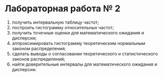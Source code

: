 # Лабораторная работа № 2

1. получить интервальную таблицу частот;
2. построить гистограмму относительных частот;
3. получить точечные оценки для математического ожидания и дисперсии;
4. аппроксимировать гистограмму теоретическим нормальным законом распределения;
5. сделать выводы о согласовании теоретического и статистического законов распределений;
6. найти доверительные интервалы для математического ожидания и дисперсии.